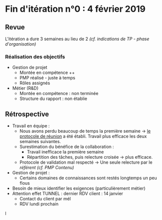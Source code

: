 # Fin d'itération n°0 : 4 février 2019

## Revue

L'itération a dure 3 semaines au lieu de 2 *(cf. indications de TP - phase d'organisation)*

### Réalisation des objectifs

 - Gestion de projet
    - Montée en compétence ++
    - PMP réalisé - juste à temps
    - Rôles assignés
 - Métier (R&D)
    - Montée en compétence : non terminée
    - Structure du rapport : non établie
  
  
## Rétrospective

 - Travail en équipe : 
    - Nous avons perdu beaucoup de temps la première semaine -> [le protocole de réunion](../Comptes-rendus_reunions_internes.md) a été établi. Travail plus efficace les deux semaines suivantes.
    - Surestimation du bénéfice de la collaboration :
        - Travail inefficace la première semaine
        - Répartition des tâches, puis relecture croisée -> plus efficace.
    - Protocole de validation mal respecté -> Une seule relecture par le *référent* *(cf. PMP Contenu)*
 - Gestion de projet :
    - Certains domaines de connaissances sont restés longtemps un peu flous
  - Besoin de mieux identifier les exigences (particulièrement métier)
  - Attention effet TUNNEL : dernier RDV client : 14 janvier
     - Contact du client par mél
     - RDV lundi prochain



l
